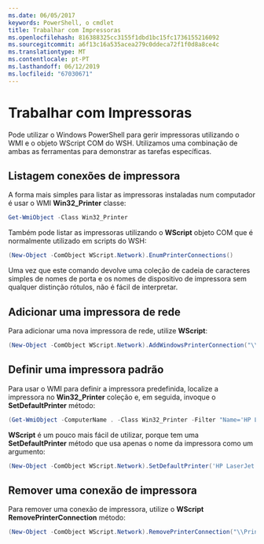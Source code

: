 ```yaml
---
ms.date: 06/05/2017
keywords: PowerShell, o cmdlet
title: Trabalhar com Impressoras
ms.openlocfilehash: 816388325cc3155f1dbd1bc15fc1736155216092
ms.sourcegitcommit: a6f13c16a535acea279c0ddeca72f1f0d8a8ce4c
ms.translationtype: MT
ms.contentlocale: pt-PT
ms.lasthandoff: 06/12/2019
ms.locfileid: "67030671"
---
```

# <a name="working-with-printers"></a>Trabalhar com Impressoras

Pode utilizar o Windows PowerShell para gerir impressoras utilizando o WMI e o objeto WScript COM do WSH. Utilizamos uma combinação de ambas as ferramentas para demonstrar as tarefas específicas.

## <a name="listing-printer-connections"></a>Listagem conexões de impressora

A forma mais simples para listar as impressoras instaladas num computador é usar o WMI **Win32_Printer** classe:

```powershell
Get-WmiObject -Class Win32_Printer
```

Também pode listar as impressoras utilizando o **WScript** objeto COM que é normalmente utilizado em scripts do WSH:

```powershell
(New-Object -ComObject WScript.Network).EnumPrinterConnections()
```

Uma vez que este comando devolve uma coleção de cadeia de caracteres simples de nomes de porta e os nomes de dispositivo de impressora sem qualquer distinção rótulos, não é fácil de interpretar.

## <a name="adding-a-network-printer"></a>Adicionar uma impressora de rede

Para adicionar uma nova impressora de rede, utilize **WScript**:

```powershell
(New-Object -ComObject WScript.Network).AddWindowsPrinterConnection("\\Printserver01\Xerox5")
```

## <a name="setting-a-default-printer"></a>Definir uma impressora padrão

Para usar o WMI para definir a impressora predefinida, localize a impressora no **Win32_Printer** coleção e, em seguida, invoque o **SetDefaultPrinter** método:

```powershell
(Get-WmiObject -ComputerName . -Class Win32_Printer -Filter "Name='HP LaserJet 5Si'").SetDefaultPrinter()
```

**WScript** é um pouco mais fácil de utilizar, porque tem uma **SetDefaultPrinter** método que usa apenas o nome da impressora como um argumento:

```powershell
(New-Object -ComObject WScript.Network).SetDefaultPrinter('HP LaserJet 5Si')
```

## <a name="removing-a-printer-connection"></a>Remover uma conexão de impressora

Para remover uma conexão de impressora, utilize o **WScript RemovePrinterConnection** método:

```powershell
(New-Object -ComObject WScript.Network).RemovePrinterConnection("\\Printserver01\Xerox5")
```
